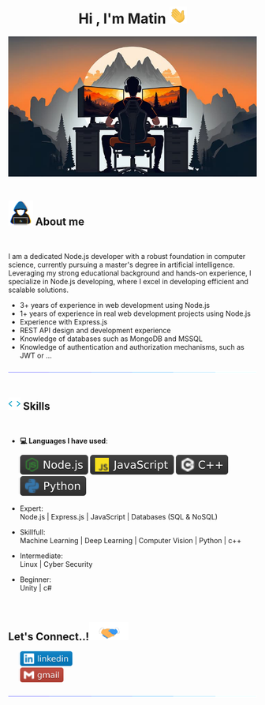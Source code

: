 
<h1 align="center"><b>Hi , I'm Matin </b><img src="https://raw.githubusercontent.com/Matin-Ar/Matin-Ar/main/Images/hello.gif" width="35"></h1>
<!--  -->
<div align='center'>
<img src="https://raw.githubusercontent.com/Matin-Ar/Matin-Ar/main/Images/main.jpg" style="max-width: 100%;">
</div>
<br>

	
## <img src = "https://raw.githubusercontent.com/Matin-Ar/Matin-Ar/main/Images/aboutMe.gif" width = 50px> **About me**

<br>

I am a dedicated Node.js developer with a robust foundation in computer science,
currently pursuing a master's degree in artificial intelligence. Leveraging my strong
educational background and hands-on experience, I specialize in Node.js developing,
where I excel in developing efficient and scalable solutions.

- 3+ years of experience in web development using Node.js
- 1+ years of experience in real web development projects using Node.js
- Experience with Express.js
- REST API design and development experience
- Knowledge of databases such as MongoDB and MSSQL
- Knowledge of authentication and authorization mechanisms, such as JWT or … 


<img src="https://raw.githubusercontent.com/Matin-Ar/Matin-Ar/main/Images/line.gif"><br><br>

## <img src="https://raw.githubusercontent.com/Matin-Ar/Matin-Ar/main/Images/skill.gif" width ="25"><b> Skills</b>
<br>

<p align="center">

- **💻 Languages I have used**:
    
    ![Node.js](https://raw.githubusercontent.com/Matin-Ar/Matin-Ar/main/Images/nodejs.svg)
    ![JavaScript](https://raw.githubusercontent.com/Matin-Ar/Matin-Ar/main/Images/javaScript.svg)
    ![C++](https://raw.githubusercontent.com/Matin-Ar/Matin-Ar/main/Images/cpp.svg)
    ![Python](https://raw.githubusercontent.com/Matin-Ar/Matin-Ar/main/Images/python.svg)

    
- Expert:
  <br>
  Node.js | Express.js | JavaScript | Databases (SQL & NoSQL)

- Skillfull:
  <br>
  Machine Learning | Deep Learning | Computer Vision | Python | c++

- Intermediate:
  <br>
  Linux | Cyber Security

- Beginner:
  <br>
  Unity | c#



</p>


<br>

## <b> Let's Connect..!</b><img src="https://raw.githubusercontent.com/Matin-Ar/Matin-Ar/main/Images/connect.gif" width ="80">

<div align='left'>

<ul>
<a href="https://www.linkedin.com/in/matin-araghi/" rel="nofollow"><img height="30" src="https://raw.githubusercontent.com/Matin-Ar/Matin-Ar/main/Images/linkedin.svg" style="max-width: 100%;"></a>

<br>
<a href="mailto:araghimatin@gmail.com/"><img height="30" src="https://raw.githubusercontent.com/Matin-Ar/Matin-Ar/f739d08c516d5cb03c4d1a6627e17e1e85b8e671/Images/gmail.svg" style="max-width: 100%;"></a>

</ul>
</div>

<img src="https://raw.githubusercontent.com/Matin-Ar/Matin-Ar/main/Images/line.gif">
<br>
<br>
<br>
